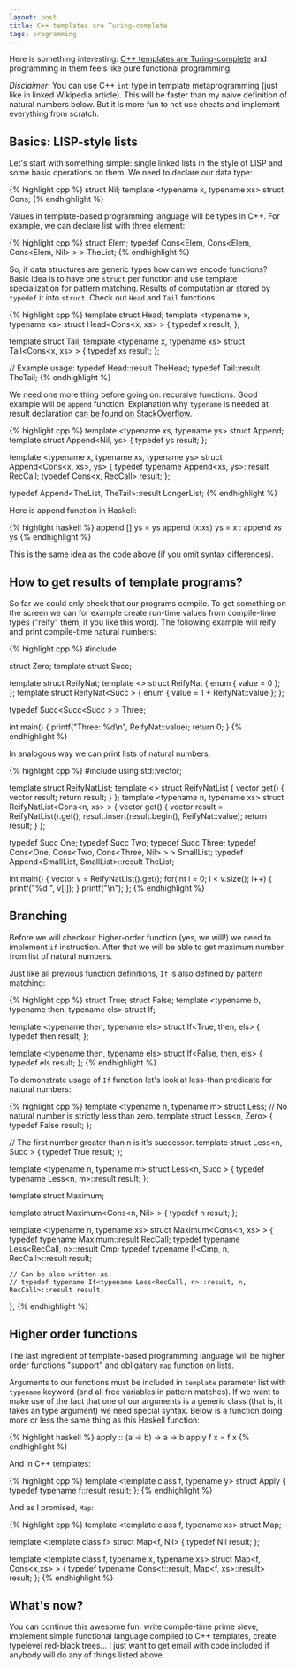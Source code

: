 ```yaml
---
layout: post
title: C++ templates are Turing-complete
tags: programming
---
```


Here is something interesting: [C++ templates are Turing-complete](https://en.wikipedia.org/wiki/Template_metaprogramming)
and programming in them feels like pure functional programming.

*Disclaimer*: You can use C++ `int` type in template metaprogramming (just like in
linked Wikipedia article). This will be faster than my naive definition of
natural numbers below. But it is more fun to not use cheats and implement
everything from scratch.

## Basics: LISP-style lists

Let's start with something simple: single linked lists in the style of LISP and
some basic operations on them. We need to declare our data type:

{% highlight cpp %}
struct Nil;
template <typename x, typename xs> struct Cons;
{% endhighlight %}

Values in template-based programming language will be types in C++. For example,
we can declare list with three element:

{% highlight cpp %}
struct Elem;
typedef Cons<Elem, Cons<Elem, Cons<Elem, Nil> > > TheList;
{% endhighlight %}

So, if data structures are generic types how can we encode functions? Basic idea
is to have one `struct` per function and use template specialization
for pattern matching. Results of computation ar stored by `typedef` it into `struct`.
Check out `Head` and `Tail` functions:

{% highlight cpp %}
template <typename l> struct Head;
template <typename x, typename xs> struct Head<Cons<x, xs> > {
    typedef x result;
};

template <typename l> struct Tail;
template <typename x, typename xs> struct Tail<Cons<x, xs> > {
    typedef xs result;
};

// Example usage:
typedef Head<TheList>::result TheHead;
typedef Tail<TheList>::result TheTail;
{% endhighlight %}

We need one more thing before going on: recursive functions. Good example will be
`append` function. Explanation why `typename` is needed at result declaration
[can be found on StackOverflow](http://stackoverflow.com/questions/642229/why-do-i-need-to-use-typedef-typename-in-g-but-not-vs).

{% highlight cpp %}
template <typename xs, typename ys> struct Append;
template <typename ys> struct Append<Nil, ys> {
    typedef ys result;
};

template <typename x, typename xs, typename ys> struct Append<Cons<x, xs>, ys> {
    typedef typename Append<xs, ys>::result RecCall;
    typedef Cons<x, RecCall> result;
};

typedef Append<TheList, TheTail>::result LongerList;
{% endhighlight %}

Here is append function in Haskell:

{% highlight haskell %}
append [] ys     = ys
append (x:xs) ys = x : append xs ys
{% endhighlight %}

This is the same idea as the code above (if you omit syntax differences).

## How to get results of template programs?

So far we could only check that our programs compile. To get something on
the screen we can for example create run-time values from compile-time
types ("reify" them, if you like this word). The following example will
reify and print compile-time natural numbers:

{% highlight cpp %}
#include <cstdio>

struct Zero;
template <typename n> struct Succ;

template <typename n> struct ReifyNat;
template <> struct ReifyNat<Zero> {
    enum { value = 0 };
};
template <typename n> struct ReifyNat<Succ<n> > {
    enum { value = 1 + ReifyNat<n>::value };
};

typedef Succ<Succ<Succ<Zero> > > Three;

int main() {
    printf("Three: %d\n", ReifyNat<Three>::value);
    return 0;
}
{% endhighlight %}

In analogous way we can print lists of natural numbers:

{% highlight cpp %}
#include <vector>
using std::vector;

template <typename l> struct ReifyNatList;
template <> struct ReifyNatList<Nil> {
    vector<int> get() {
        vector<int> result;
        return result;
    }
};
template <typename n, typename xs> struct ReifyNatList<Cons<n, xs> > {
    vector<int> get() {
        vector<int> result = ReifyNatList<xs>().get();
        result.insert(result.begin(), ReifyNat<n>::value);
        return result;
    }
};

typedef Succ<Zero> One;
typedef Succ<One> Two;
typedef Succ<Two> Three;
typedef Cons<One, Cons<Two, Cons<Three, Nil> > > SmallList;
typedef Append<SmallList, SmallList>::result TheList;

int main() {
    vector<int> v = ReifyNatList<TheList>().get();
    for(int i = 0; i < v.size(); i++) {
        printf("%d ", v[i]);
    }
    printf("\n");
};
{% endhighlight %}

## Branching
Before we will checkout higher-order function (yes, we will!) we need to implement `if`
instruction. After that we will be able to get maximum number from list of natural numbers.

Just like all previous function definitions, `If` is also defined by pattern matching:

{% highlight cpp %}
struct True;
struct False;
template <typename b, typename then, typename els> struct If;

template <typename then, typename els>
struct If<True, then, els> {
    typedef then result;
};

template <typename then, typename els>
struct If<False, then, els> {
    typedef els result;
};
{% endhighlight %}

To demonstrate usage of `If` function let's look at less-than predicate for natural
numbers:

{% highlight cpp %}
template <typename n, typename m> struct Less;
// No natural number is strictly less than zero.
template <typename n> struct Less<n, Zero> {
    typedef False result;
};

// The first number greater than n is it's successor.
template <typename n> struct Less<n, Succ<n> > {
    typedef True result;
};

template <typename n, typename m> struct Less<n, Succ<m> > {
    typedef typename Less<n, m>::result result;
};


template <typename xs> struct Maximum;

template <typename n> struct Maximum<Cons<n, Nil> > {
    typedef n result;
};

template <typename n, typename xs> struct Maximum<Cons<n, xs> > {
    typedef typename Maximum<xs>::result RecCall;
    typedef typename Less<RecCall, n>::result Cmp;
    typedef typename If<Cmp, n, RecCall>::result result;

    // Can be also written as:
    // typedef typename If<typename Less<RecCall, n>::result, n, RecCall>::result result;
};
{% endhighlight %}

## Higher order functions

The last ingredient of template-based programming language will be higher
order functions "support" and obligatory `map` function on lists.

Arguments to our functions must be included in `template` parameter list
with `typename` keyword (and all free variables in pattern matches). If
we want to make use of the fact that one of our arguments is a generic class
(that is, it takes an type argument) we need special syntax. Below is a
function doing more or less the same thing as this Haskell function:

{% highlight haskell %}
apply :: (a -> b) -> a -> b
apply f x = f x
{% endhighlight %}

And in C++ templates:

{% highlight cpp %}
template <template <typename x> class f, typename y> struct Apply {
    typedef typename f<y>::result result;
};
{% endhighlight %}

And as I promised, `Map`:

{% highlight cpp %}
template <template <typename x> class f, typename xs> struct Map;

template <template <typename x> class f> struct Map<f, Nil> {
    typedef Nil result;
};

template <template <typename x> class f, typename x, typename xs>
struct Map<f, Cons<x,xs> > {
    typedef typename Cons<f<x>::result, Map<f, xs>::result> result;
};
{% endhighlight %}

## What's now?

You can continue this awesome fun: write compile-time prime sieve,
implement simple functional language compiled to C++ templates,
create typelevel red-black trees... I just want to get email with
code included if anybody will do any of things listed above.
